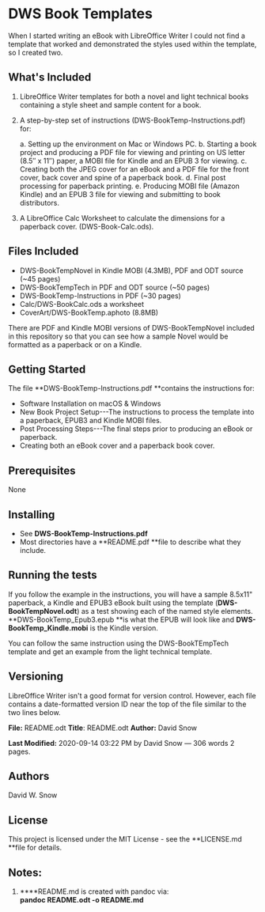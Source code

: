 DWS Book Templates
==================

When I started writing an eBook with LibreOffice Writer I could not find
a template that worked and demonstrated the styles used within the
template, so I created two.

What's Included
---------------

1.  LibreOffice Writer templates for both a novel and light technical
    books containing a style sheet and sample content for a book.

2.  A step-by-step set of instructions (DWS-BookTemp-Instructions.pdf)
    for:

    a.  Setting up the environment on Mac or Windows PC.
    b.  Starting a book project and producing a PDF file for viewing and
        printing on US letter (8.5″ x 11″) paper, a MOBI file for Kindle
        and an EPUB 3 for viewing.
    c.  Creating both the JPEG cover for an eBook and a PDF file for the
        front cover, back cover and spine of a paperback book.
    d.  Final post processing for paperback printing.
    e.  Producing MOBI file (Amazon Kindle) and an EPUB 3 file for
        viewing and submitting to book distributors.

3.  A LibreOffice Calc Worksheet to calculate the dimensions for a
    paperback cover. (DWS-Book-Calc.ods).

Files Included
--------------

-   DWS-BookTempNovel in Kindle MOBI (4.3MB), PDF and ODT source (\~45
    pages)
-   DWS-BookTempTech in PDF and ODT source (\~50 pages)
-   DWS-BookTemp-Instructions in PDF (\~30 pages)
-   Calc/DWS-BookCalc.ods a worksheet
-   CoverArt/DWS-BookTemp.aphoto (8.8MB)

There are PDF and Kindle MOBI versions of DWS-BookTempNovel included in
this repository so that you can see how a sample Novel would be
formatted as a paperback or on a Kindle.

Getting Started
---------------

The file **DWS-BookTemp-Instructions.pdf **contains the instructions
for:

-   Software Installation on macOS & Windows
-   New Book Project Setup---The instructions to process the template
    into a paperback, EPUB3 and Kindle MOBI files.
-   Post Processing Steps---The final steps prior to producing an eBook
    or paperback.
-   Creating both an eBook cover and a paperback book cover.

Prerequisites
-------------

None

Installing
----------

-   See **DWS-BookTemp-Instructions.pdf**
-   Most directories have a **README.pdf **file to describe what they
    include.

Running the tests
-----------------

If you follow the example in the instructions, you will have a sample
8.5x11" paperback, a Kindle and EPUB3 eBook built using the template
(**DWS-BookTempNovel.odt**) as a test showing each of the named style
elements. **DWS-BookTemp_Epub3.epub **is what the EPUB will look like
and **DWS-BookTemp_Kindle.mobi** is the Kindle version.

You can follow the same instruction using the DWS-BookTEmpTech template
and get an example from the light technical template.

Versioning
----------

LibreOffice Writer isn't a good format for version control. However,
each file contains a date-formatted version ID near the top of the file
similar to the two lines below.

**File:** README.odt **Title**: README.odt **Author:** David Snow

**Last Modified:** 2020-09-14 03:22 PM by David Snow ― 306 words 2
pages.

Authors
-------

David W. Snow

License
-------

This project is licensed under the MIT License - see the **LICENSE.md
**file for details.

Notes:
------

1.  ****README.md is created with pandoc via: **\
    pandoc README.odt -o README.md**
